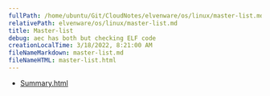 ```yaml
---
fullPath: /home/ubuntu/Git/CloudNotes/elvenware/os/linux/master-list.md
relativePath: elvenware/os/linux/master-list.md
title: Master-list
debug: aec has both but checking ELF code
creationLocalTime: 3/18/2022, 8:21:00 AM
fileNameMarkdown: master-list.md
fileNameHTML: master-list.html
---
```


<!-- toc -->
<!-- tocstop -->

* [Summary.html](Summary.html)